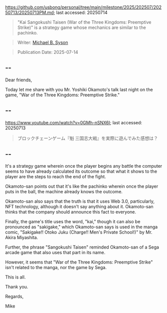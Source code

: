 https://github.com/usbong/personal/tree/main/milestone/2025/202507/20250713/20250713PM.md; last accessed: 20250714

> "Kai Sangokushi Taisen (War of the Three Kingdoms: Preemptive Strike)" is a strategy game whose mechanics are similar to the pachinko.

> Writer: [Michael B. Syson](https://www.linkedin.com/in/michaelsyson/)

> Publication Date: 2025-07-14

## --

Dear friends,

Today let me share with you Mr. Yoshiki Okamoto's talk last night on the game, "War of the Three Kingdoms: Preemptive Strike."

## --

https://www.youtube.com/watch?v=0GMh-nSNX6I; last accessed: 20250713

> ブロックチェーンゲーム『魁 三国志大戦』を実際に遊んでみた感想は？

## --

It's a strategy game wherein once the player begins any battle the computer seems to have already calculated its outcome so that what it shows to the player are the steps to reach the end of the fight.

Okamoto-san points out that it's like the pachinko wherein once the player puts in the ball, the machine already knows the outcome.

Okamoto-san also says that the truth is that it uses Web 3.0, particularly, NFT technology, although it doesn't say anything about it. Okamoto-san thinks that the company should announce this fact to everyone.

Finally, the game's title uses the word, "kai," though it can also be pronounced as "sakigake," which Okamoto-san says is used in the manga comic, "Sakigake!! Otoko Juku (Charge!! Men's Private School!)" by Mr. Akira Miyashita. 

Further, the phrase "Sangokushi Taisen" reminded Okamoto-san of a Sega arcade game that also uses that part in its name.

However, it seems that "War of the Three Kingdoms: Preemptive Strike" isn't related to the manga, nor the game by Sega.

This is all.

Thank you.

Regards,

Mike
